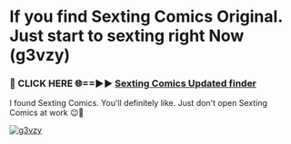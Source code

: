 # If you find Sexting Comics Original. Just start to sexting right Now (g3vzy)

<h3>🔴 CLICK HERE 🌐==►► <a href="https://tinyurl.com/2s32jyrn" rel="nofollow">Sexting Comics Updated finder</a></h3>

I found Sexting Comics. You'll definitely like. Just don't open Sexting Comics at work 😉💬

[![g3vzy](https://i.imgur.com/sZc9xG4.jpeg)](https://tinyurl.com/2s32jyrn)
